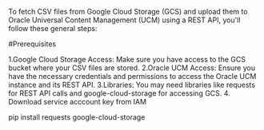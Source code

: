 To fetch CSV files from Google Cloud Storage (GCS) and upload them to Oracle Universal Content Management (UCM) using a REST API, you'll follow these general steps:

#Prerequisites

1.Google Cloud Storage Access: Make sure you have access to the GCS bucket where your CSV files are stored.
2.Oracle UCM Access: Ensure you have the necessary credentials and permissions to access the Oracle UCM instance and its REST API.
3.Libraries: You may need libraries like requests for REST API calls and google-cloud-storage for accessing GCS.
4. Download service acccount key from IAM 



pip install requests google-cloud-storage
